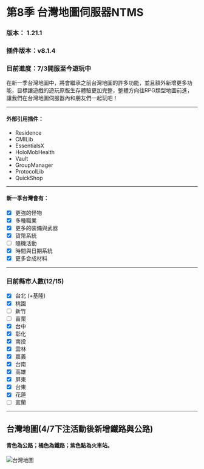 # 第8季 台灣地圖伺服器NTMS 

### 版本： 1.21.1
### 插件版本：v8.1.4
### 目前進度：7/3開服至今遊玩中
在新一季台灣地圖中，將會繼承之前台灣地圖的許多功能，並且額外新增更多功能，目標讓遊戲的遊玩原版生存體驗更加完整，整體方向往RPG類型地圖前進，讓我們在台灣地圖伺服器內和朋友們一起玩吧！
***
#### 外部引用插件：
 - Residence
 - CMILib
 - EssentialsX
 - HoloMobHealth
 - Vault
 - GroupManager
 - ProtocolLib
 - QuickShop

***
#### 新一季台灣會有：
 - [x] 更強的怪物
 - [x] 多種職業
 - [x] 更多的裝備與武器
 - [x] 貨幣系統
 - [ ] 隨機活動
 - [x] 時間與日期系統
 - [x] 更多合成材料

***
### 目前縣市人數(12/15)

 - [x] 台北 (+基隆)
 - [x] 桃園
 - [ ] 新竹
 - [ ] 苗栗
 - [x] 台中
 - [x] 彰化
 - [x] 南投
 - [x] 雲林
 - [x] 嘉義
 - [x] 台南
 - [x] 高雄
 - [x] 屏東
 - [x] 台東
 - [x] 花蓮
 - [ ] 宜蘭

***
## 台灣地圖(4/7下注活動後新增鐵路與公路)
#### 青色為公路；橘色為鐵路；紫色點為火車站。
![台灣地圖](台灣地圖+鐵路與公路.png)

